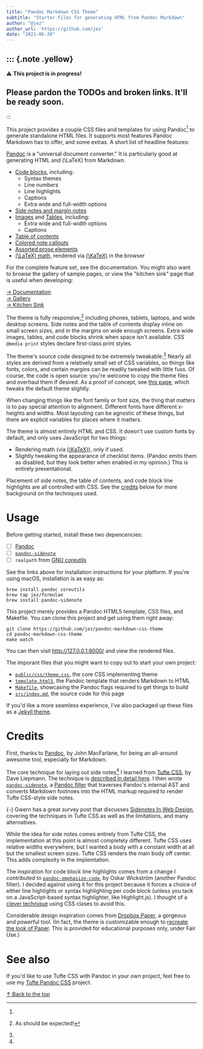 ```yaml
---
title: "Pandoc Markdown CSS Theme"
subtitle: "Starter files for generating HTML from Pandoc Markdown"
author: "@jez"
author_url: 'https://github.com/jez'
date: "2021-06-20"
---
```


::: {.note .yellow}
------------------------------------------------------------------------
⚠️ **This project is in progress!**

Please pardon the TODOs and broken links. It'll be ready soon.
------------------------------------------------------------------------
:::

This project provides a couple CSS files and templates for using Pandoc[^pandoc]
to generate standalone HTML files. It supports most features Pandoc Markdown has
to offer, and some extras. A short list of headline features:

[^pandoc]:
  [Pandoc] is a "universal document converter." It is particularly good at
  generating HTML and \(\LaTeX\) from Markdown.

- [Code blocks](features/#code-blocks), including:
  - Syntax themes
  - Line numbers
  - Line highlights
  - Captions
  - Extra wide and full-width options
- [Side notes and margin notes](features/#side-notes-and-margin-notes)
- [Images](features/#images) and [Tables](features/#tables), including:
  - Extra wide and full-width options
  - Captions
- [Table of contents](features/#table-of-contents)
- [Colored note callouts](features/#colored-note-callouts)
- [Assorted prose elements](features/#assorted-prose-elements)
- [\(\LaTeX\) math](features/#latex-math), rendered via [\(\KaTeX\)][KaTeX] in
  the browser

For the complete feature set, see the documentation. You might also want to
browse the gallery of sample pages, or view the "kitchen sink" page that is
useful when developing:

[→ Documentation](features/)\
[→ Gallery](gallery/)\
[→ Kitchen Sink](kitchen-sink/)

The theme is fully responsive,[^expected] including phones, tablets, laptops,
and wide desktop screens. Side notes and the table of contents display inline
on small screen sizes, and in the margins on wide enough screens. Extra wide
images, tables, and code blocks shrink when space isn't available. CSS `@media
print` styles declare first-class print styles.

[^expected]: As should be expected!

The theme's source code designed to be extremely tweakable.[^tweakable] Nearly
all styles are derived from a relatively small set of CSS variables, so things
like fonts, colors, and certain margins can be readily tweaked with little fuss.
Of course, the code is open source: you're welcome to copy the theme files and
overhaul them if desired. As a proof of concept, see [this page](paper/), which
tweaks the default theme slightly.

[^tweakable]:
  When changing things like the font family or font size, the thing that matters
  is to pay special attention to alignment. Different fonts have different
  x-heights and widths. Most layouting can be agnostic of these things, but
  there are explicit variables for places where it matters.

The theme is almost entirely HTML and CSS. It doesn't use custom fonts by
default, and only uses JavaScript for two things:

- Rendering math (via [\(\KaTeX\)][KaTeX]), only if used.
- Slightly tweaking the appearance of checklist items. (Pandoc emits them as
  disabled, but they look better when enabled in my opinion.) This is entirely
  presentational.

Placement of side notes, the table of contents, and code block line highlights
are all controlled with CSS. See the [credits](#credits) below for more
background on the techniques used.

# Usage

Before getting started, install these two depencencies:

- [ ] [Pandoc]
- [ ] [`pandoc-sidenote`]
- [ ] `realpath` from [GNU coreutils]

See the links above for installation instructions for your platform. If you're
using macOS, installation is as easy as:

```{.numberLines}
brew install pandoc coreutils
brew tap jez/formulae
brew install pandoc-sidenote
```

This project merely provides a Pandoc HTML5 template, CSS files, and Makefile.
You can clone this project and get using them right away:

```{.numberLines}
git clone https://github.com/jez/pandoc-markdown-css-theme
cd pandoc-markdown-css-theme
make watch
```

You can then visit <http://127.0.0.1:8000/> and view the rendered files.

The imporant files that you might want to copy out to start your own project:

- [`public/css/theme.css`], the core CSS implementing theme
- [`template.html5`], the Pandoc template that renders Markdown to HTML
- [`Makefile`], showcasing the Pandoc flags required to get things to build
- [`src/index.md`], the source code for this page

[`public/css/theme.css`]: https://github.com/jez/pandoc-markdown-css-theme/blob/master/public/css/theme.css
[`template.html5`]: https://github.com/jez/pandoc-markdown-css-theme/blob/master/template.html5
[`Makefile`]: https://github.com/jez/pandoc-markdown-css-theme/blob/master/Makefile
[`src/index.md`]: https://github.com/jez/pandoc-markdown-css-theme/blob/master/src/index.md

If you'd like a more seamless experience, I've also packaged up these files as a
[Jekyll theme](#todo).

<!-- TODO(jez) Link to the Jekyll theme here -->

# Credits

First, thanks to [Pandoc], by John MacFarlane, for being an all-around awesome
tool, especially for Markdown.

The core technique for laying out side notes[^gwern] I learned from [Tufte CSS],
by Dave Liepmann. The technique is [described in detail
here][tufte-css-sidenotes]. I then wrote [`pandoc-sidenote`], a [Pandoc filter]
that traverses Pandoc's internal AST and converts Markdown footnoes into the
HTML markup required to render Tufte CSS-style side notes.

[^gwern]:
  {-} Gwern has a great survey post that discusses
  <a href="https://edwardtufte.github.io/tufte-css/#sidenotes">Sidenotes In Web
  Design</a>, covering the techniques in Tufte CSS as well as the limitations,
  and many alternatives.

[tufte-css-sidenotes]: https://edwardtufte.github.io/tufte-css/#sidenotes

While the idea for side notes comes entirely from Tufte CSS, the implementation
at this point is almost completely different. Tufte CSS uses relative widths
everywhere, but I wanted a body with a constant width at all but the smallest
screen sizes. Tufte CSS renders the main body off center. This adds complexity
in the implemtation.

The inspiration for code block line highlights comes from a change I contributed
to [`pandoc-emphasize-code`], by Oskar Wickström (another Pandoc filter). I
decided against using it for this project because it forces a choice of either
line highlights or syntax highlighting per code block (unless you tack on a
JavaScript-based syntax highlighter, like Highlight.js). I thought of a [clever
technique](features/#line-highlight-limit) using CSS clases to avoid this.

[`pandoc-emphasize-code`]: https://github.com/owickstrom/pandoc-emphasize-code

Considerable design inspiration comes from [Dropbox Paper], a gorgeous and
powerful tool. (In fact, the theme is customizable enough to [recreate the
look of Paper](paper/). This is provided for educational purposes only, under
Fair Use.)

# See also

If you'd like to use Tufte CSS with Pandoc in your own project, feel free to use
my [Tufte Pandoc CSS] project.

[Tufte Pandoc CSS]: https://jez.io/tufte-pandoc-css/

<!-- TODO(jez) Link to this Jekyll theme -->
<!-- TODO(jez) Link to Tufte CSS Jekyll theme -->


<p class="signoff">
  <a href="/">↑ Back to the top</a>
</p>

[Pandoc]: https://pandoc.org/
[Pandoc filter]: https://pandoc.org/filters.html
[`pandoc-sidenote`]: https://github.com/jez/pandoc-sidenote
[GNU coreutils]: https://www.gnu.org/software/coreutils/coreutils.html
[KaTeX]: https://katex.org/
[Tufte CSS]: https://edwardtufte.github.io/tufte-css/
[Dropbox Paper]: https://www.dropbox.com/paper

